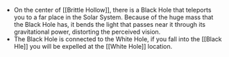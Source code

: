 - On the center of [[Brittle Hollow]], there is a Black Hole that teleports you to a far place in the Solar System. Because of the huge mass that the Black Hole has, it bends the light that passes near it through its gravitational power, distorting the perceived vision.
- The Black Hole is connected to the White Hole, if you fall into the [[Black Hle]] you will be expelled at the [[White Hole]] location.